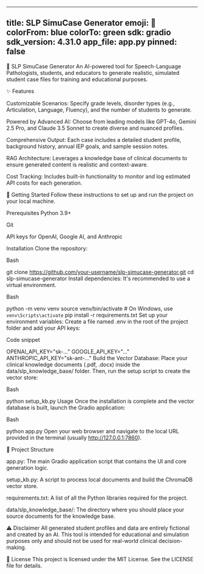 ---
title: SLP SimuCase Generator
emoji: 🎯
colorFrom: blue
colorTo: green
sdk: gradio
sdk_version: 4.31.0
app_file: app.py
pinned: false
------
🎯 SLP SimuCase Generator
An AI-powered tool for Speech-Language Pathologists, students, and educators to generate realistic, simulated student case files for training and educational purposes. 

✨ Features

Customizable Scenarios: Specify grade levels, disorder types (e.g., Articulation, Language, Fluency), and the number of students to generate. 


Powered by Advanced AI: Choose from leading models like GPT-4o, Gemini 2.5 Pro, and Claude 3.5 Sonnet to create diverse and nuanced profiles. 


Comprehensive Output: Each case includes a detailed student profile, background history, annual IEP goals, and sample session notes. 


RAG Architecture: Leverages a knowledge base of clinical documents to ensure generated content is realistic and context-aware. 


Cost Tracking: Includes built-in functionality to monitor and log estimated API costs for each generation. 

🚀 Getting Started
Follow these instructions to set up and run the project on your local machine.

Prerequisites
Python 3.9+

Git

API keys for OpenAI, Google AI, and Anthropic

Installation
Clone the repository:

Bash

git clone https://github.com/your-username/slp-simucase-generator.git
cd slp-simucase-generator
Install dependencies:
It's recommended to use a virtual environment.

Bash

python -m venv venv
source venv/bin/activate  # On Windows, use `venv\Scripts\activate`
pip install -r requirements.txt
Set up your environment variables:
Create a file named .env in the root of the project folder and add your API keys:

Code snippet

OPENAI_API_KEY="sk-..."
GOOGLE_API_KEY="..."
ANTHROPIC_API_KEY="sk-ant-..."
Build the Vector Database:
Place your clinical knowledge documents (.pdf, .docx) inside the data/slp_knowledge_base/ folder. Then, run the setup script to create the vector store:

Bash

python setup_kb.py
Usage
Once the installation is complete and the vector database is built, launch the Gradio application:

Bash

python app.py
Open your web browser and navigate to the local URL provided in the terminal (usually http://127.0.0.1:7860).

📂 Project Structure

app.py: The main Gradio application script that contains the UI and core generation logic. 

setup_kb.py: A script to process local documents and build the ChromaDB vector store.

requirements.txt: A list of all the Python libraries required for the project.


data/slp_knowledge_base/: The directory where you should place your source documents for the knowledge base. 

⚠️ Disclaimer
All generated student profiles and data are entirely fictional and created by an AI. This tool is intended for educational and simulation purposes only and should not be used for real-world clinical decision-making.

📄 License
This project is licensed under the MIT License. See the LICENSE file for details.
